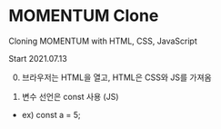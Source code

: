 # MOMENTUM Clone

Cloning MOMENTUM with HTML, CSS, JavaScript

Start 2021.07.13

0. 브라우저는 HTML을 열고, HTML은 CSS와 JS를 가져옴

1. 변수 선언은 const 사용 (JS)
 - ex) const a = 5;